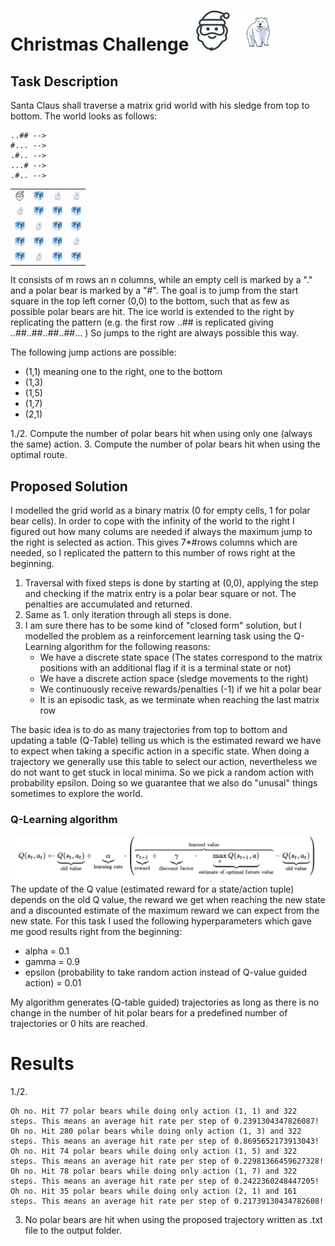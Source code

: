 
# Christmas Challenge <img src="santa.png" width="64"> <img src="polarbear.png" width="64">

## Task Description 
Santa Claus shall traverse a matrix grid world with his sledge from top to bottom.
The world looks as follows:

```
..## -->
#... -->
.#.. -->
...# -->
.#.. --> 

```

<table>
<tr>
<td width="16">
<img src="santa.png">
</td>
<td width="16">
<img src="ice.png">
</td>
<td width="16">
<img src="polarbear.png">
</td>
<td width="16">
<img src="polarbear.png">
</td>
</tr>

<tr>
<td width="16">
<img src="polarbear.png">
</td>
<td width="16">
<img src="ice.png">
</td>
<td width="16">
<img src="ice.png">
</td>
<td width="16">
<img src="ice.png">
</td>
</tr>

<tr>
<td width="16">
<img src="ice.png">
</td>
<td width="16">
<img src="polarbear.png">
</td>
<td width="16">
<img src="ice.png">
</td>
<td width="16">
<img src="ice.png">
</td>
</tr>

<tr>
<td width="16">
<img src="ice.png">
</td>
<td width="16">
<img src="ice.png">
</td>
<td width="16">
<img src="ice.png">
</td>
<td width="16">
<img src="polarbear.png">
</td>
</tr>

<tr>
<td width="16">
<img src="ice.png">
</td>
<td width="16">
<img src="polarbear.png">
</td>
<td width="16">
<img src="ice.png">
</td>
<td width="16">
<img src="ice.png">
</td>
</tr>


</table>


It consists of m rows an n columns, while an empty cell is marked by a "." and a polar bear is marked by a "#".
The goal is to jump from the start square in the top left corner (0,0) to the bottom, such that as few as possible 
polar bears are hit. 
The ice world is extended to the right by replicating the pattern (e.g. the first row ..## is replicated giving ..##..##..##..##... )
So jumps to the right are always possible this way.

The following jump actions are possible:

* (1,1) meaning one to the right, one to the bottom
* (1,3)
* (1,5)
* (1,7)
* (2,1)



1./2. Compute the number of polar bears hit when using only one (always the same) action.
3. Compute the number of polar bears hit when using the optimal route.
## Proposed Solution

I modelled the grid world as a binary matrix (0 for empty cells, 1 for polar bear cells).
In order to cope with the infinity of the world to the right I figured out how many colums are needed if always the 
maximum jump to the right is selected as action. This gives 7*#rows columns which are needed, so I replicated the pattern to this number
of rows right at the beginning.

1. Traversal with fixed steps is done by starting at (0,0), applying the step and checking if the matrix entry is a
polar bear square or not. The penalties are accumulated and returned.
2. Same as 1. only iteration through all steps is done.
3. I am sure there has to be some kind of "closed form" solution, but I modelled the problem as a reinforcement learning task using the Q-Learning algorithm for the following reasons:
    * We have a discrete state space (The states correspond to the matrix positions with an additional flag if it is a terminal state or not)
    * We have a discrete action space (sledge movements to the right)
    * We continuously receive rewards/penalties (-1) if we hit a polar bear
    * It is an episodic task, as we terminate when reaching the last matrix row
    
The basic idea is to do as many trajectories from top to bottom and updating a table (Q-Table) telling us which is the estimated 
reward we have to expect when taking a specific action in a specific state. When doing a trajectory we generally use this table
to select our action, nevertheless we do not want to get stuck in local minima. So we pick a random action with probability epsilon.
Doing so we guarantee that we also do "unusal" things sometimes to explore the world.
### Q-Learning algorithm
![](qlearning.png)
The update of the Q value (estimated reward for a state/action tuple) depends on the old Q value, the reward we get when reaching the new state and a discounted 
estimate of the maximum reward we can expect from the new state. For this task I used the following hyperparameters which gave me good results right from the beginning:
* alpha = 0.1
* gamma = 0.9
* epsilon (probability to take random action instead of Q-value guided action) = 0.01

My algorithm generates (Q-table guided) trajectories as long as there is no change in the number of hit polar bears for
a predefined number of trajectories or 0 hits are reached.

# Results
1./2.

```
Oh no. Hit 77 polar bears while doing only action (1, 1) and 322 steps. This means an average hit rate per step of 0.2391304347826087!
Oh no. Hit 280 polar bears while doing only action (1, 3) and 322 steps. This means an average hit rate per step of 0.8695652173913043!
Oh no. Hit 74 polar bears while doing only action (1, 5) and 322 steps. This means an average hit rate per step of 0.22981366459627328!
Oh no. Hit 78 polar bears while doing only action (1, 7) and 322 steps. This means an average hit rate per step of 0.2422360248447205!
Oh no. Hit 35 polar bears while doing only action (2, 1) and 161 steps. This means an average hit rate per step of 0.21739130434782608!
```

3. No polar bears are hit when using the proposed trajectory written as .txt file to the output folder.
